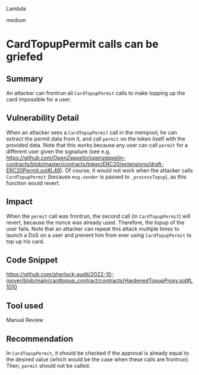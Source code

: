 Lambda

medium

# CardTopupPermit calls can be griefed

## Summary
An attacker can frontrun all `CardTopupPermit` calls to make topping up the card impossible for a user.

## Vulnerability Detail
When an attacker sees a `CardTopupPermit` call in the mempool, he can extract the permit data from it, and call `permit` on the token itself with the provided data. Note that this works because any user can call `permit` for a different user given the signature (see e.g. https://github.com/OpenZeppelin/openzeppelin-contracts/blob/master/contracts/token/ERC20/extensions/draft-ERC20Permit.sol#L49). Of course, it would not work when the attacker calls `CardTopupPermit` (because `msg.sender` is passed to `_processTopup`), as this function would revert. 

## Impact
When the `permit` call was frontrun, the second call (in `CardTopupPermit`) will revert, because the nonce was already used. Therefore, the topup of the user fails. Note that an attacker can repeat this attack multiple times to launch a DoS on a user and prevent him from ever using `CardTopupPermit` to top up his card.

## Code Snippet
https://github.com/sherlock-audit/2022-10-mover/blob/main/cardtopup_contract/contracts/HardenedTopupProxy.sol#L1010

## Tool used

Manual Review

## Recommendation
In `CardTopupPermit`, it should be checked if the approval is already equal to the desired value (which would be the case when these calls are frontrun). Then, `permit` should not be called.